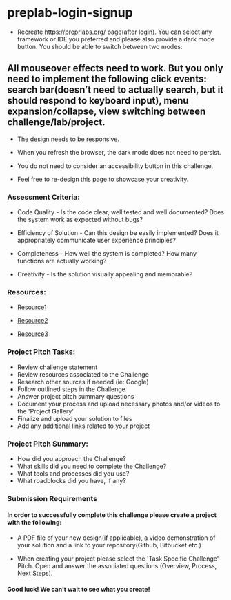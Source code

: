 # preplab-login-signup

- Recreate https://preprlabs.org/ page(after login). You can select any framework or IDE you preferred and please also provide a dark mode button. You should be able to switch between two modes:
 

## All mouseover effects need to work. But you only need to implement the following click events: search bar(doesn’t need to actually search, but it should respond to keyboard input), menu expansion/collapse, view switching between challenge/lab/project.
 
- The design needs to be responsive.
 
-  When you refresh the browser, the dark mode does not need to persist.
 
-  You do not need to consider an accessibility button in this challenge. 
 
-  Feel free to re-design this page to showcase your creativity.
 

 

### Assessment Criteria:

-  Code Quality - Is the code clear, well tested and well documented? Does the system work as expected without bugs?
 

-  Efficiency of Solution - Can this design be easily implemented? Does it appropriately communicate user experience principles?
 

-  Completeness - How well the system is completed? How many functions are actually working?
 

-  Creativity -  Is the solution visually appealing and memorable?


 

### Resources:
 

- [Resource1](https://frontendmasters.com/books/front-end-handbook/2018/what-is-a-FD.html)
 

- [Resource2](https://developers.google.com/maps/documentation/javascript/overview)
 

- [Resource3](https://leafletjs.com/)


 

### Project Pitch Tasks: 
 

-  Review challenge statement
-  Review resources associated to the Challenge
-  Research other sources if needed (ie: Google)
-  Follow outlined steps in the Challenge
-  Answer project pitch summary questions
-  Document your process and upload necessary photos and/or videos to the 'Project Gallery'
-  Finalize and upload your solution to files
-  Add any additional links related to your project
 

### Project Pitch Summary: 
 

- How did you approach the Challenge?
- What skills did you need to complete the Challenge?
-  What tools and processes did you use?
-  What roadblocks did you have, if any?


### Submission Requirements 

#### In order to successfully complete this challenge please create a project with the following:
 

-   A PDF file of your new design(if applicable), a video demonstration of your solution and a link to your repository(Github, Bitbucket etc.) 
 

-   When creating your project please select the 'Task Specific Challenge' Pitch. Open and answer the associated questions (Overview, Process, Next Steps).

 

#### Good luck! We can’t wait to see what you create! 
